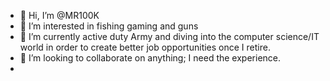 - 👋 Hi, I’m @MR100K
- 👀 I’m interested in fishing gaming and guns
- 🌱 I’m currently active duty Army and diving into the computer science/IT world in order to create better job opportunities once I retire.
- 💞️ I’m looking to collaborate on anything; I need the experience.
- 

<!---
MR100K/MR100K is a ✨ special ✨ repository because its `README.md` (this file) appears on your GitHub profile.
You can click the Preview link to take a look at your changes.
--->
